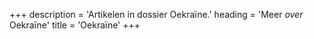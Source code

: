 +++
description = 'Artikelen in dossier Oekraïne.'
heading = 'Meer <i>over</i> Oekraïne'
title = 'Oekraïne'
+++
